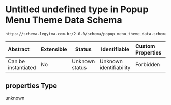 # Untitled undefined type in Popup Menu Theme Data Schema

```txt
https://schema.legytma.com.br/2.0.0/schema/popup_menu_theme_data.schema.json#/properties
```




| Abstract            | Extensible | Status         | Identifiable            | Custom Properties | Additional Properties | Access Restrictions | Defined In                                                                                                |
| :------------------ | ---------- | -------------- | ----------------------- | :---------------- | --------------------- | ------------------- | --------------------------------------------------------------------------------------------------------- |
| Can be instantiated | No         | Unknown status | Unknown identifiability | Forbidden         | Allowed               | none                | [popup_menu_theme_data.schema.json\*](../schema/popup_menu_theme_data.schema.json) |

## properties Type

unknown
